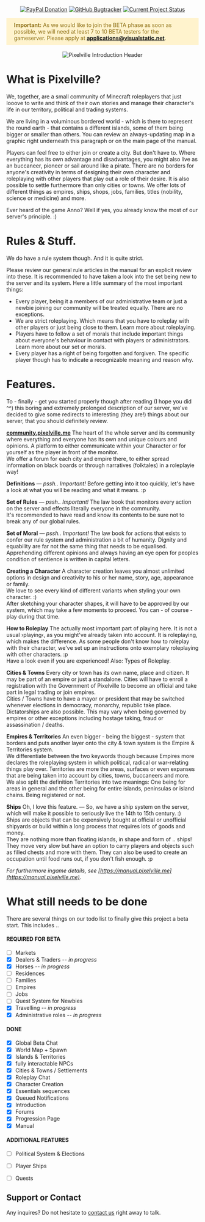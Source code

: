 <p align="center">
  <a href="https://www.paypal.me/whiteshep/"><img src="https://img.shields.io/static/v1?style=for-the-badge&label=PayPal&message=Support%20Project&color=FFC43A&logo=paypal" title="PayPal Donation" alt="PayPal Donation" /></a>
  <a href="https://www.github.com/vallieres13/pixelville-bugtracker/"><img src="https://img.shields.io/static/v1?style=for-the-badge&label=GitHub&message=Bugtracker&color=red&logo=github" title="GitHub Bugtracker" alt="GitHub Bugtracker" /></a>
  <a href="#!"><img src="https://img.shields.io/static/v1?style=for-the-badge&label=Status&message=Private%20Alpha&color=limegreen" title="Current Project Status" alt="Current Project Status" /></a>
</p>
<div style="background-color: #FFF3CD; color: #8C6C10; padding: 10px 20px;">
<b>Important:</b> As we would like to join the BETA phase as soon as possible, we will need at least 7 to 10 BETA testers for the gameserver. Please apply at <b><a href="mailto:applications@visualstatic.net">applications@visualstatic.net</a></b>.
</div>
<br />
<center><img alt="Pixelville Introduction Header" title="Pixelville Introduction Header" src="https://cdn.visualstatic.net/img/pxlv/promo12.png" /></center>

# **What is Pixelville?**

We, together, are a small community of Minecraft roleplayers that just looove to write and think of their own stories and manage their character's life in our territory, political and trading systems.  
  
We are living in a voluminous bordered world - which is there to represent the round earth - that contains a different islands, some of them being bigger or smaller than others. You can review an always-updating map in a graphic right underneath this paragraph or on the main page of the manual.  
  
Players can feel free to either join or create a city. But don't have to. Where everything has its own advantage and disadvantages, you might also live as an buccaneer, pioneer or sail around like a pirate. There are no borders for anyone's creativity in terms of designing their own character and roleplaying with other players that play out a role of their desire.
It is also possible to settle furthermore than only cities or towns. We offer lots of different things as empires, ships, shops, jobs, families, titles (nobility, science or medicine) and more.  
  
Ever heard of the game Anno? Well if yes, you already know the most of our server's principle. :)


# **Rules & Stuff.**

We do have a rule system though. And it is quite strict.  
  
Please review our general rule articles in the manual for an explicit review into these. It is recommended to have taken a look into the set being new to the server and its system. Here a little summary of the most important things:  
  
 * Every player, being it a members of our administrative team or just a newbie joining our community will be treated equally. There are no exceptions.
 * We are strict roleplaying. Which means that you have to roleplay with other players or just being close to them. Learn more about roleplaying.
 * Players have to follow a set of morals that include important things about everyone's behaviour in contact with players or administrators. Learn more about our set or morals.
 * Every player has a right of being forgotten and forgiven. The specific player though has to indicate a recognizable meaning and reason why.


# **Features.**
To - finally - get you started properly though after reading (I hope you did ^^) this boring and extremely prolonged description of our server, we've decided to give some redirects to interesting (they are!) things about our server, that you should definitely review.




**[community.pixelville.me](https://community.pixelville.me)**
The heart of the whole server and its community where everything and everyone has its own and unique colours and opinions. A platform to either communicate within your Character or for yourself as the player in front of the monitor.  
We offer a forum for each city and empire there, to either spread information on black boards or through narratives (folktales) in a roleplayie way!
  

**Definitions** *— pssh.. Important!*
Before getting into it too quickly, let's have a look at what you will be reading and what it means. :p
  

**Set of Rules** *— pssh.. Important!*
The law book that monitors every action on the server and effects literally everyone in the community.  
It's recommended to have read and know its contents to be sure not to break any of our global rules.
  

**Set of Moral** *— pssh.. Important!*
The law book for actions that exists to confer our rule system and administration a bit of humanity. Dignity and equability are far not the same thing that needs to be equalised. Apprehending different opinions and always having an eye open for peoples condition of sentience is written in capital letters.
  

**Creating a Character**
A character creation leaves you almost unlimited options in design and creativity to his or her name, story, age, appearance or family.  
We love to see every kind of different variants when styling your own character. :)  
After sketching your character shapes, it will have to be approved by our system, which may take a few moments to proceed. You can - of course - play during that time.
  

**How to Roleplay**
The actually most important part of playing here. It is not a usual ›playing‹, as you might've already taken into account. It is roleplaying, which makes the difference. As some people don't know how to roleplay with their character, we've set up an instructions onto exemplary roleplaying with other characters. :p  
Have a look even if you are experienced! Also: Types of Roleplay.
  

**Cities & Towns**
Every city or town has its own name, place and citizen. It may be part of an empire or just a standalone. Cities will have to enroll a registration with the Government of Pixelville to become an official and take part in legal trading or join empires.  
Cities / Towns have to have a mayor or president that may be switched whenever elections in democracy, monarchy, republic take place. Dictatorships are also possible. This may vary when being governed by empires or other exceptions including hostage taking, fraud or assassination / deaths.
  

**Empires & Territories**
An even bigger - being the biggest - system that borders and puts another layer onto the city & town system is the Empire & Territories system.  
We differentiate between the two keywords though because Empires more declares the roleplaying system in which political, radical or war-relating things play over. Territories are more the areas, surfaces or even expanses that are being taken into account by cities, towns, buccaneers and more.  
We also split the definition Territories into two meanings: One being for areas in general and the other being for entire islands, peninsulas or island chains. Being registered or not.
  

**Ships**
Oh, I love this feature. — So, we have a ship system on the server, which will make it possible to seriously live the 14th to 15th century. :)  
Ships are objects that can be expensively bought at official or unofficial shipyards or build within a long process that requires lots of goods and money.  
They are nothing more than floating islands, in shape and form of .. ships! They move very slow but have an option to carry players and objects such as filled chests and more with them. They can also be used to create an occupation until food runs out, if you don't fish enough. :p
  
  
*For furthermore ingame details, see [https://manual.pixelville.me](https://manual.pixelville.me).*


# **What still needs to be done**

There are several things on our todo list to finally give this project a beta start. This includes ..


#### **REQUIRED FOR BETA**

 - [ ]  Markets
 - [x]  Dealers & Traders *-- in progress*
 - [x]  Horses *-- in progress*
 - [ ]  Residences
 - [ ]  Families
 - [ ]  Empires
 - [ ]  Jobs
 - [ ]  Quest System for Newbies
 - [x]  Travelling *-- in progress*
 - [x]  Administrative roles *-- in progress*

#### **DONE**

 - [x]  Global Beta Chat
 - [x]  World Map + Spawn
 - [x]  Islands & Territories
 - [x]  fully interactable NPCs
 - [x]  Cities & Towns / Settlements
 - [x]  Roleplay Chat
 - [x]  Character Creation
 - [x]  Essentials sequences
 - [x]  Queued Notifications
 - [x]  Introduction
 - [x]  Forums
 - [x]  Progression Page
 - [x]  Manual

#### **ADDITIONAL FEATURES**

 - [ ]  Political System & Elections
 - [ ]  Player Ships
 - [ ]  Quests


## **Support or Contact**

Any inquires? Do not hesitate to [contact us](mailto:dev@visualstatic.net) right away to talk.
